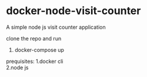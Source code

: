 # docker-node-visit-counter


A simple node js visit counter  application 

clone the repo  and run 

1. docker-compose up 


prequisites:
1.docker cli  
2.node js 
